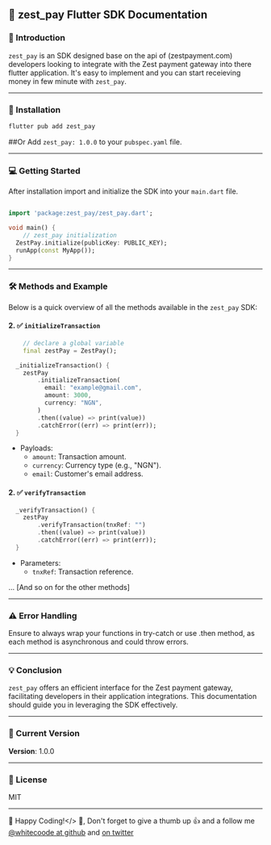 ## 🚀 zest_pay Flutter SDK Documentation

### 🌟 Introduction

`zest_pay` is an SDK designed base on the api of (zestpayment.com) developers looking to integrate with the Zest payment gateway into there flutter application. It's easy to implement and you can start receieving money in few minute with `zest_pay`.

---

### 🔌 Installation

```zsh
flutter pub add zest_pay
```
##Or
Add ```zest_pay: 1.0.0``` to your `pubspec.yaml` file.

---

### 💻 Getting Started

After installation import and initialize the SDK into your ```main.dart``` file.

```dart

import 'package:zest_pay/zest_pay.dart';

void main() {
    // zest_pay initialization
  ZestPay.initialize(publicKey: PUBLIC_KEY);
  runApp(const MyApp());
}
```

---

### 🛠️ Methods and Example

Below is a quick overview of all the methods available in the `zest_pay` SDK:

#### 2. ✅ `initializeTransaction`
```dart
    // declare a global variable
    final zestPay = ZestPay();

  _initializeTransaction() {
    zestPay
        .initializeTransaction(
          email: "example@gmail.com",
          amount: 3000,
          currency: "NGN",
        )
        .then((value) => print(value))
        .catchError((err) => print(err));
  }
```

- Payloads:
  - `amount`: Transaction amount.
  - `currency`: Currency type (e.g., "NGN").
  - `email`: Customer's email address.

#### 2. ✅ `verifyTransaction`
```dart
  _verifyTransaction() {
    zestPay
        .verifyTransaction(tnxRef: "")
        .then((value) => print(value))
        .catchError((err) => print(err));
  }
```

- Parameters:
  - `tnxRef`: Transaction reference.

... [And so on for the other methods]

---

### ⚠️ Error Handling

Ensure to always wrap your functions in try-catch or use .then method, as each method is asynchronous and could throw errors.

---

### 💡 Conclusion

`zest_pay` offers an efficient interface for the Zest payment gateway, facilitating developers in their application integrations. This documentation should guide you in leveraging the SDK effectively.

---

### 🚧 Current Version

**Version**: 1.0.0

---

### 💼 License

MIT

---

💖 Happy Coding!</> 💖, Don't forget to give a thumb up 👍 and a follow me [@whitecoode at github](https://github.com/ibnyahyah) and [on twitter](https://twitter.com/whitecoode)